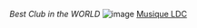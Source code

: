 *Best Club in the WORLD*
![image](https://user-images.githubusercontent.com/112933763/188630026-bdefccc8-763e-4833-aad4-8cece40b9df9.png)
[Musique LDC](https://www.youtube.com/watch?v=XnAK78RyKpc)
